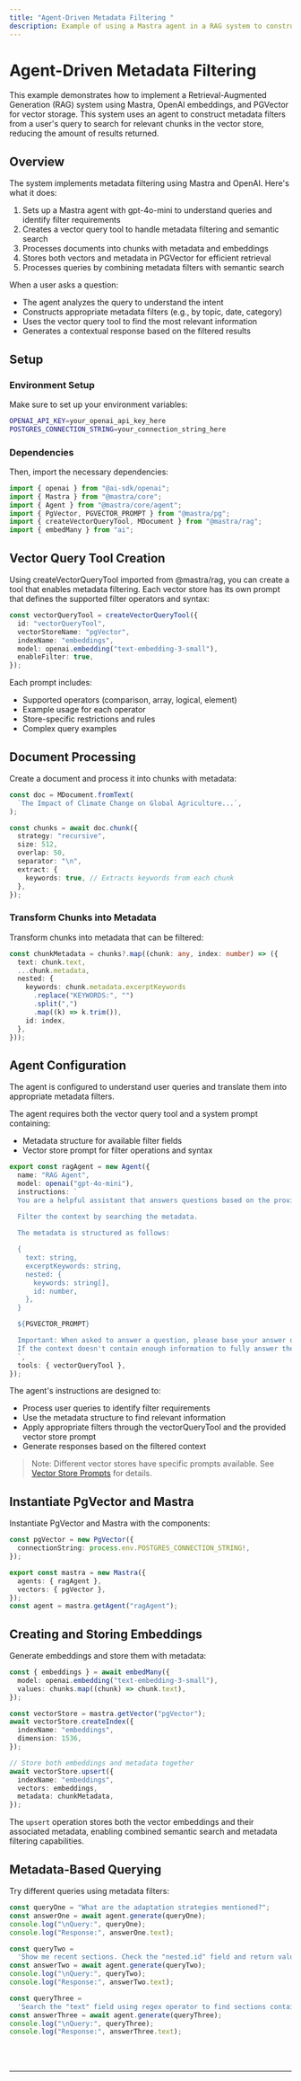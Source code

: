 ```yaml
---
title: "Agent-Driven Metadata Filtering "
description: Example of using a Mastra agent in a RAG system to construct and apply metadata filters for document retrieval.
---
```



# Agent-Driven Metadata Filtering

This example demonstrates how to implement a Retrieval-Augmented Generation (RAG) system using Mastra, OpenAI embeddings, and PGVector for vector storage.
This system uses an agent to construct metadata filters from a user's query to search for relevant chunks in the vector store, reducing the amount of results returned.

## Overview

The system implements metadata filtering using Mastra and OpenAI. Here's what it does:

1. Sets up a Mastra agent with gpt-4o-mini to understand queries and identify filter requirements
2. Creates a vector query tool to handle metadata filtering and semantic search
3. Processes documents into chunks with metadata and embeddings
4. Stores both vectors and metadata in PGVector for efficient retrieval
5. Processes queries by combining metadata filters with semantic search

When a user asks a question:

- The agent analyzes the query to understand the intent
- Constructs appropriate metadata filters (e.g., by topic, date, category)
- Uses the vector query tool to find the most relevant information
- Generates a contextual response based on the filtered results

## Setup

### Environment Setup

Make sure to set up your environment variables:

```bash filename=".env"
OPENAI_API_KEY=your_openai_api_key_here
POSTGRES_CONNECTION_STRING=your_connection_string_here
```

### Dependencies

Then, import the necessary dependencies:

```typescript copy showLineNumbers filename="index.ts"
import { openai } from "@ai-sdk/openai";
import { Mastra } from "@mastra/core";
import { Agent } from "@mastra/core/agent";
import { PgVector, PGVECTOR_PROMPT } from "@mastra/pg";
import { createVectorQueryTool, MDocument } from "@mastra/rag";
import { embedMany } from "ai";
```

## Vector Query Tool Creation

Using createVectorQueryTool imported from @mastra/rag, you can create a tool that enables metadata filtering. Each vector store has its own prompt that defines the supported filter operators and syntax:

```typescript copy showLineNumbers{9} filename="index.ts"
const vectorQueryTool = createVectorQueryTool({
  id: "vectorQueryTool",
  vectorStoreName: "pgVector",
  indexName: "embeddings",
  model: openai.embedding("text-embedding-3-small"),
  enableFilter: true,
});
```

Each prompt includes:

- Supported operators (comparison, array, logical, element)
- Example usage for each operator
- Store-specific restrictions and rules
- Complex query examples

## Document Processing

Create a document and process it into chunks with metadata:

```typescript copy showLineNumbers{17} filename="index.ts"
const doc = MDocument.fromText(
  `The Impact of Climate Change on Global Agriculture...`,
);

const chunks = await doc.chunk({
  strategy: "recursive",
  size: 512,
  overlap: 50,
  separator: "\n",
  extract: {
    keywords: true, // Extracts keywords from each chunk
  },
});
```

### Transform Chunks into Metadata

Transform chunks into metadata that can be filtered:

```typescript copy showLineNumbers{31} filename="index.ts"
const chunkMetadata = chunks?.map((chunk: any, index: number) => ({
  text: chunk.text,
  ...chunk.metadata,
  nested: {
    keywords: chunk.metadata.excerptKeywords
      .replace("KEYWORDS:", "")
      .split(",")
      .map((k) => k.trim()),
    id: index,
  },
}));
```

## Agent Configuration

The agent is configured to understand user queries and translate them into appropriate metadata filters.

The agent requires both the vector query tool and a system prompt containing:

- Metadata structure for available filter fields
- Vector store prompt for filter operations and syntax

```typescript copy showLineNumbers{43} filename="index.ts"
export const ragAgent = new Agent({
  name: "RAG Agent",
  model: openai("gpt-4o-mini"),
  instructions: `
  You are a helpful assistant that answers questions based on the provided context. Keep your answers concise and relevant.

  Filter the context by searching the metadata.
  
  The metadata is structured as follows:

  {
    text: string,
    excerptKeywords: string,
    nested: {
      keywords: string[],
      id: number,
    },
  }

  ${PGVECTOR_PROMPT}

  Important: When asked to answer a question, please base your answer only on the context provided in the tool. 
  If the context doesn't contain enough information to fully answer the question, please state that explicitly.
  `,
  tools: { vectorQueryTool },
});
```

The agent's instructions are designed to:

- Process user queries to identify filter requirements
- Use the metadata structure to find relevant information
- Apply appropriate filters through the vectorQueryTool and the provided vector store prompt
- Generate responses based on the filtered context

> Note: Different vector stores have specific prompts available. See [Vector Store Prompts](/docs/rag/retrieval#vector-store-prompts) for details.

## Instantiate PgVector and Mastra

Instantiate PgVector and Mastra with the components:

```typescript copy showLineNumbers{69} filename="index.ts"
const pgVector = new PgVector({
  connectionString: process.env.POSTGRES_CONNECTION_STRING!,
});

export const mastra = new Mastra({
  agents: { ragAgent },
  vectors: { pgVector },
});
const agent = mastra.getAgent("ragAgent");
```

## Creating and Storing Embeddings

Generate embeddings and store them with metadata:

```typescript copy showLineNumbers{78} filename="index.ts"
const { embeddings } = await embedMany({
  model: openai.embedding("text-embedding-3-small"),
  values: chunks.map((chunk) => chunk.text),
});

const vectorStore = mastra.getVector("pgVector");
await vectorStore.createIndex({
  indexName: "embeddings",
  dimension: 1536,
});

// Store both embeddings and metadata together
await vectorStore.upsert({
  indexName: "embeddings",
  vectors: embeddings,
  metadata: chunkMetadata,
});
```

The `upsert` operation stores both the vector embeddings and their associated metadata, enabling combined semantic search and metadata filtering capabilities.

## Metadata-Based Querying

Try different queries using metadata filters:

```typescript copy showLineNumbers{96} filename="index.ts"
const queryOne = "What are the adaptation strategies mentioned?";
const answerOne = await agent.generate(queryOne);
console.log("\nQuery:", queryOne);
console.log("Response:", answerOne.text);

const queryTwo =
  'Show me recent sections. Check the "nested.id" field and return values that are greater than 2.';
const answerTwo = await agent.generate(queryTwo);
console.log("\nQuery:", queryTwo);
console.log("Response:", answerTwo.text);

const queryThree =
  'Search the "text" field using regex operator to find sections containing "temperature".';
const answerThree = await agent.generate(queryThree);
console.log("\nQuery:", queryThree);
console.log("Response:", answerThree.text);
```

<br />
<br />
<hr className="dark:border-[#404040] border-gray-300" />
<br />
<br />
<GithubLink
  link={
    "https://github.com/mastra-ai/mastra/blob/main/examples/basics/rag/filter-rag"
  }
/>

